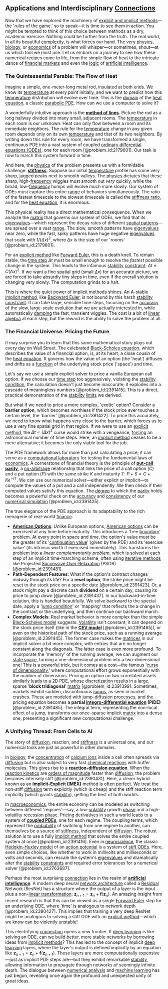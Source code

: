 ## Applications and Interdisciplinary [Connections](@article_id:193345)

Now that we have explored the machinery of [explicit and implicit methods](@article_id:168269)—the 'rules of the game,' so to speak—it is time to see them in action. You might be tempted to think of this choice between methods as a dry, academic exercise. Nothing could be further from the truth. The real world, in all its beautiful [complexity](@article_id:265609), is what forces our hand. The very [physics](@article_id:144980), [biology](@article_id:276078), or [economics](@article_id:271560) of a problem will whisper—or sometimes, shout—at us which tool we must use. Let us embark on a journey to see how these numerical recipes come to life, from the simple flow of heat to the intricate dance of [financial markets](@article_id:142343) and even the [logic](@article_id:266330) of [artificial intelligence](@article_id:267458).

### The Quintessential Parable: The Flow of Heat

Imagine a simple, one-meter-long metal rod, insulated at both ends. We know its [temperature](@article_id:145715) at every point initially, and we want to predict how this [temperature](@article_id:145715) distribution will evolve over time. This is the [domain](@article_id:274630) of the [heat equation](@article_id:143941), a classic [parabolic PDE](@article_id:136971). How can we use a computer to solve it?

A wonderfully intuitive approach is the **[method of lines](@article_id:142388)**. Picture the rod as a long hallway divided into many small, adjacent rooms. The [temperature](@article_id:145715) in each room is our unknown. Heat can only flow between a room and its immediate neighbors. The rule for the [temperature](@article_id:145715) change in any given room depends only on its own [temperature](@article_id:145715) and that of its two neighbors. By writing down this rule for every room, we have transformed a single, continuous PDE into a vast system of coupled [ordinary differential equations (ODEs)](@article_id:146769), one for each room [@problem_id:2179601]. Our task is now to march this system forward in time.

And here, the [physics](@article_id:144980) of the problem presents us with a formidable challenge: **[stiffness](@article_id:141521)**. Suppose our initial [temperature](@article_id:145715) profile has some very sharp, jagged peaks next to smooth valleys. The [physics](@article_id:144980) dictates that these sharp, high-[frequency](@article_id:264036) wiggles must smooth out *very* quickly, while the broad, low-[frequency](@article_id:264036) humps will evolve much more slowly. Our system of ODEs must capture this entire [range](@article_id:154892) of behaviors simultaneously. The ratio of the fastest timescale to the slowest timescale is called the [stiffness ratio](@article_id:142198), and for the [heat equation](@article_id:143941), it is enormous.

This physical reality has a direct mathematical consequence. When we analyze the [matrix](@article_id:202118) that governs our system of ODEs, we find that its [eigenvalues](@article_id:146953)—which represent the decay rates of different [spatial patterns](@article_id:180187)—are spread over a vast [range](@article_id:154892). The slow, smooth patterns have [eigenvalues](@article_id:146953) near zero, while the fast, spiky patterns have huge negative [eigenvalues](@article_id:146953) that scale with $1/(\Delta x)^2$, where $\Delta x$ is the size of our 'rooms' [@problem_id:2179601].

For an [explicit method](@article_id:146803) like [Forward Euler](@article_id:164101), this is a death knell. To remain stable, the [time step](@article_id:136673) $\Delta t$ must be small enough to resolve the *fastest* possible change in the system. This leads to the infamous [stability](@article_id:142499) [constraint](@article_id:203363): $\Delta t \le C (\Delta x)^2$. If we want a fine spatial grid (small $\Delta x$) for an accurate picture, we are forced to take absurdly tiny steps in time, even if the overall solution is changing very slowly. The computation grinds to a halt.

This is where the quiet power of [implicit methods](@article_id:136579) shines. An A-stable [implicit method](@article_id:138043), like [Backward Euler](@article_id:165419), is not bound by this harsh [stability](@article_id:142499) [constraint](@article_id:203363). It can take large, sensible time steps, focusing on the [accuracy](@article_id:170398) of the slow, large-scale [evolution](@article_id:143283) that we are actually interested in, while automatically [damping](@article_id:166857) the fast, transient wiggles. The cost is a bit of [linear algebra](@article_id:145246) at each step, but the reward is the ability to solve the problem at all.

### The Financial Universe: Pricing the Future

It may surprise you to learn that this same mathematical story plays out every day on Wall Street. The celebrated [Black-Scholes equation](@article_id:144020), which describes the value of a financial option, is, at its heart, a close cousin of the [heat equation](@article_id:143941). It governs how the value of an option (the 'heat') diffuses and drifts as a [function](@article_id:141001) of the underlying stock price ('space') and time.

Let's say we use a simple explicit solver to price a vanilla European call option. If we choose our [time step](@article_id:136673) too aggressively, violating the [stability condition](@article_id:167239), the calculation doesn't just become inaccurate; it explodes into a cascade of meaningless numbers [@problem_id:2391415]. This is a direct, practical demonstration of the [stability](@article_id:142499) [limits](@article_id:140450) we derived.

But what if we need to price a more complex, 'exotic' option? Consider a **barrier option**, which becomes worthless if the stock price ever touches a certain level, the 'barrier' [@problem_id:2391422]. To price this accurately, we need to know what happens very close to the barrier, which forces us to use a very fine spatial grid in that region. If we were to use an [explicit method](@article_id:146803), the $\Delta t \propto (\Delta x)^2$ curse would strike with a vengeance, [forcing](@article_id:149599) an astronomical number of time steps. Here, an [implicit method](@article_id:138043) ceases to be a mere alternative; it becomes the only viable tool for the job.

The PDE framework allows for more than just calculating a price; it can serve as a [computational laboratory](@article_id:147235) for testing the fundamental laws of [economics](@article_id:271560). A cornerstone of financial theory is the principle of **[put-call parity](@article_id:136258)**, a [no-arbitrage](@article_id:147028) relationship that links the price of a call option ($C$) and a put option ($P$) with the same strike $K$ and maturity $T$: $P + S = C + K e^{-rT}$. We can use our numerical solver—either explicit or implicit—to compute the values of a put and a call independently. We then check if their computed values satisfy this equation. The [degree](@article_id:269934) to which the [parity](@article_id:140431) holds becomes a powerful check on the [accuracy](@article_id:170398) and [consistency](@article_id:151946) of our [numerical simulation](@article_id:136593) [@problem_id:2391425].

The true elegance of the PDE approach is its adaptability to the rich menagerie of real-world [finance](@article_id:144433).
-   **[American Options](@article_id:146818)**: Unlike European options, [American options](@article_id:146818) can be exercised at any time before maturity. This introduces a 'free [boundary](@article_id:158527)' problem. At every point in space and time, the option's value must be the greater of its '[continuation value](@article_id:140275)' (given by the PDE) and its 'exercise value' (its intrinsic worth if exercised immediately). This transforms the problem into a *linear [complementarity](@article_id:187095) problem*, which is solved at each step of an implicit time-marching scheme, often using [iterative methods](@article_id:138978) like Projected [Successive Over-Relaxation](@article_id:140036) (PSOR) [@problem_id:2391481].
-   **Path-Dependent Features**: What if the option's contract changes midway through its life? For a **reset option**, the strike price might be reset to the stock price on a specific date [@problem_id:2391423]. Or, a stock might pay a discrete cash **dividend** on a certain day, causing its price to jump down [@problem_id:2391437]. In our backward-in-time solution, this is handled beautifully. We solve backward to the special date, apply a '[jump condition](@article_id:175669)' or 'mapping' that reflects the a change in the contract or the underlying, and then continue our backward march.
-   **Complex Models**: Real market behavior is more complex than the simple [Black-Scholes model](@article_id:138675) suggests. [Volatility](@article_id:266358) isn't constant; it can depend on the stock price itself (like in the **[CEV model](@article_id:143365)** [@problem_id:2391465]), or even on the historical path of the stock price, such as a running average [@problem_id:2391445]. The former case makes the [matrices](@article_id:275713) in our implicit solver a bit more complex, with entries that are no longer constant along the diagonals. The latter case is even more profound. To incorporate the 'memory' of the running average, we can augment our [state space](@article_id:160420), turning a one-dimensional problem into a two-dimensional one! This is a powerful trick, but it comes at a cost—the famous '[curse of dimensionality](@article_id:143426),' where computational effort grows exponentially with the number of dimensions. Pricing an option on two correlated assets similarly leads to a 2D PDE, whose [discretization](@article_id:144518) results in a large, sparse '**block tridiagonal**' [matrix](@article_id:202118) [@problem_id:2391399]. Sometimes, markets exhibit sudden, discontinuous [jumps](@article_id:273296), as seen in market crashes. These are modeled with jump-[diffusion processes](@article_id:170202), and the pricing equation becomes a **partial [integro-differential equation](@article_id:175007) (PIDE)** [@problem_id:2391485]. The integral term, representing the non-local effect of a jump, transforms our once-sparse implicit [matrix](@article_id:202118) into a dense one, presenting a significant new computational challenge.

### A Unifying Thread: From Cells to AI

The story of [diffusion](@article_id:140951), reaction, and [stiffness](@article_id:141521) is a universal one, and our numerical tools are just as powerful in other domains.

In [biology](@article_id:276078), the [concentration](@article_id:142108) of [calcium ions](@article_id:140034) inside a cell often spreads via [diffusion](@article_id:140951) but is also subject to very fast [chemical reactions](@article_id:139039) with buffer molecules. This gives rise to a **[reaction-diffusion equation](@article_id:274867)**. When the [reaction kinetics](@article_id:149726) are [orders of magnitude](@article_id:275782) faster than [diffusion](@article_id:140951), the problem becomes intensely stiff [@problem_id:2390431]. Here, a clever hybrid known as an **Implicit-Explicit (IMEX)** method is often perfect. We treat the non-stiff [diffusion](@article_id:140951) term explicitly (which is cheap) and the stiff reaction term implicitly (which grants [stability](@article_id:142499)), getting the best of both worlds.

In [macroeconomics](@article_id:146501), the entire economy can be modeled as switching between different 'regimes'—say, a low-[volatility](@article_id:266358) growth [phase](@article_id:261997) and a high-[volatility](@article_id:266358) recession [phase](@article_id:261997). Pricing [derivatives](@article_id:165970) in such a world leads to a system of **[coupled PDEs](@article_id:197687)**, one for each regime. The coupling terms, which represent the [probability](@article_id:263106) of switching from one regime to another, can themselves be a source of [stiffness](@article_id:141521), independent of [diffusion](@article_id:140951). The robust solution is to use a fully [implicit method](@article_id:138043) that solves the entire coupled system at once [@problem_id:2391416]. Even in [neuroscience](@article_id:148534), the classic [Hodgkin-Huxley model](@article_id:162611) of an [action potential](@article_id:138012) is a system of [stiff ODEs](@article_id:142787). Here, even simple choices, like whether to work in millivolts and milliseconds or volts and seconds, can rescale the system's [eigenvalues](@article_id:146953) and dramatically alter the [stability](@article_id:142499) [constraints](@article_id:149214) and required error tolerances for a numerical solver [@problem_id:2763687].

Perhaps the most surprising [connection](@article_id:157984) lies in the realm of **[artificial intelligence](@article_id:267458)**. A modern deep neural [network architecture](@article_id:268487) called a [Residual](@article_id:202749) Network (ResNet) has a structure where the output of a layer is the input plus a non-[linear transformation](@article_id:142586): $\boldsymbol{z}_{n+1}=\boldsymbol{z}_n+\boldsymbol{f}(\boldsymbol{z}_n)$. An amazing insight from recent research is that this can be viewed as a single [Forward Euler](@article_id:164101) step for an underlying ODE, where 'time' is analogous to network depth [@problem_id:2390427]. This implies that training a very deep ResNet might be analogous to solving a stiff ODE with an [explicit method](@article_id:146803)—which we know can be violently unstable!

This electrifying [connection](@article_id:157984) opens a new frontier. If [deep learning](@article_id:141528) is like solving an ODE, can we build better, more stable networks by borrowing ideas from [implicit methods](@article_id:136579)? This has led to the concept of implicit [deep learning](@article_id:141528) layers, where the layer's output is defined implicitly by an equation like $\boldsymbol{z}_{n+1}=\boldsymbol{z}_n+\boldsymbol{f}(\boldsymbol{z}_{n+1})$. These layers are more computationally expensive—just as implicit PDE steps are—but they exhibit remarkable [stability](@article_id:142499), allowing information to propagate through networks of seemingly infinite depth. The dialogue between [numerical analysis](@article_id:142143) and [machine learning](@article_id:139279) has just begun, revealing once again the profound and unexpected unity of great ideas.